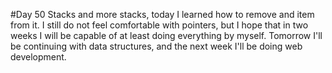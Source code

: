 #Day 50
Stacks and more stacks, today I learned how to remove and item from it. 
I still do not feel comfortable with pointers, but I hope that in two weeks I will be capable of at least doing everything by myself.
Tomorrow I'll be continuing with data structures, and the next week I'll be doing web development.


